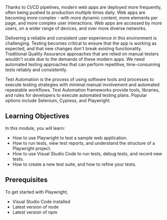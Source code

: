 Thanks to CI/CD pipelines, modern web apps are deployed more frequently, often being pushed to production multiple times daily. Web apps are becoming more complex - with more dynamic content, more elements per page, and more complex user interactions. Web apps are accessed by more users, on a wider range of devices, and over more diverse networks.

Delivering a reliable and consistent user experience in this environment is challenging. Testing becomes critical to ensure that the app is working as expected, and that new changes don't break existing functionality. Traditional Quality Assurance approaches that are relied on manual testers wouldn't scale due to the demands of these modern apps. We need automated testing approaches that can perform repetitive, time-consuming tests reliably and consistently.

Test Automation is the process of using software tools and processes to execute testing strategies with minimal manual involvement and automated repeatable workflows. Test Automation frameworks provide tools, libraries, and rules for developers to execute automated testing plans. Popular options include Selenium, Cypress, and Playwright.

## Learning Objectives
In this module, you will learn:
* How to use Playwright to test a sample web application. 
* How to run tests, view test reports, and understand the structure of a Playwright project.
* How to use Visual Studio Code to run tests, debug tests, and record new tests.
* How to create a new test suite, and how to refine your tests. 

## Prerequisites
To get started with Playwright,
* Visual Studio Code installed
* Latest version of node
* Latest version of npm